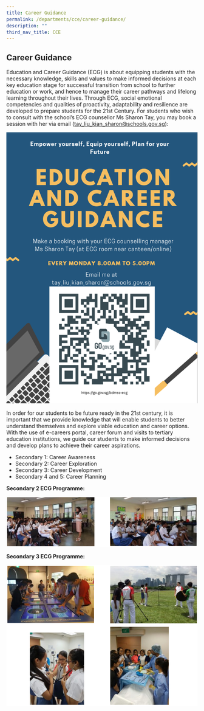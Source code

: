 ```yaml
---
title: Career Guidance
permalink: /departments/cce/career-guidance/
description: ""
third_nav_title: CCE
---
```

## **Career Guidance**

Education and Career Guidance (ECG) is about equipping students with the necessary knowledge, skills and values to make informed decisions at each key education stage for successful transition from school to further education or work, and hence to manage their career pathways and lifelong learning throughout their lives. Through ECG, social emotional competencies and qualities of proactivity, adaptability and resilience are developed to prepare students for the 21st Century.
For students who wish to consult with the school’s ECG counsellor Ms Sharon Tay, you may book a session with her via email (tay_liu_kian_sharon@schools.gov.sg):

![Education and Career Guidance Poster](/images/Departments/cce-ecg2022.png)

In order for our students to be future ready in the 21st century, it is important that we provide knowledge that will enable students to better understand themselves and explore viable education and career options. With the use of e-careers portal, career forum and visits to tertiary education institutions, we guide our students to make informed decisions and develop plans to achieve their career aspirations.

* Secondary 1: Career Awareness
* Secondary 2: Career Exploration
* Secondary 3: Career Development
* Secondary 4 and 5: Career Planning

**Secondary 2 ECG Programme:**

![Secondary 2 ECG Programme](/images/Departments/sec%202%20ecg.png)

**Secondary 3 ECG Programme:**

![Secondary 3 ECG Programme](/images/Departments/sec%203%20ecg.png)